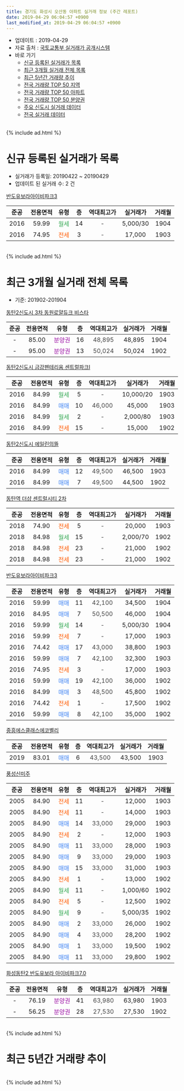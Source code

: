 ```yaml
---
title: 경기도 화성시 오산동 아파트 실거래 정보 (주간 레포트)
date: 2019-04-29 06:04:57 +0900
last_modified_at: 2019-04-29 06:04:57 +0900
---
```


* 업데이트 : 2019-04-29
* 자료 출처 : [국토교통부 실거래가 공개시스템](http://rt.molit.go.kr)
* 바로 가기
    * [신규 등록된 실거래가 목록](#신규-등록된-실거래가-목록)
    * [최근 3개월 실거래 전체 목록](#최근-3개월-실거래-전체-목록)
    * [최근 5년간 거래량 추이](#최근-5년간-거래량-추이)
    * [전국 거래량 TOP 50 지역](https://inasie.github.io/apt-trade-info/최근-3개월-전국에서-가장-거래가-많이-발생한-지역)
    * [전국 거래량 TOP 50 아파트](https://inasie.github.io/apt-trade-info/최근-3개월-전국에서-가장-거래가-많이-발생한-아파트)
    * [전국 거래량 TOP 50 분양권](https://inasie.github.io/apt-trade-info/최근-3개월-전국에서-가장-거래가-많이-발생한-분양권)
    * [주요 신도시 실거래 데이터](https://inasie.github.io/apt-trade-info/주요-신도시)
    * [전국 실거래 데이터](https://inasie.github.io/apt-trade-info/전국)
<br>
{% include ad.html %}
<br>

# 신규 등록된 실거래가 목록
* 실거래가 등록일: 20190422 ~ 20190429
* 업데이트 된 실거래 수: 2 건


[반도유보라아이비파크3](https://search.naver.com/search.naver?query=%EA%B2%BD%EA%B8%B0%EB%8F%84+%ED%99%94%EC%84%B1%EC%8B%9C+%EC%98%A4%EC%82%B0%EB%8F%99+%EB%B0%98%EB%8F%84%EC%9C%A0%EB%B3%B4%EB%9D%BC%EC%95%84%EC%9D%B4%EB%B9%84%ED%8C%8C%ED%81%AC3)

|준공|전용면적|유형|층|역대최고가|실거래가|거래월|
|:---:|:---:|:---:|:---:|:---:|:---:|:---:|
|2016|59.99|<span style="color:#34a853">월세</span>|14|<span style="color:#444444">-</span>|5,000/30|1904|
|2016|74.95|<span style="color:#ff5a00">전세</span>|3|<span style="color:#444444">-</span>|17,000|1903|


<br>
{% include ad.html %}
<br>

# 최근 3개월 실거래 전체 목록
* 기준: 201902-201904


[동탄2신도시 3차 동원로얄듀크 비스타](https://search.naver.com/search.naver?query=%EA%B2%BD%EA%B8%B0%EB%8F%84+%ED%99%94%EC%84%B1%EC%8B%9C+%EC%98%A4%EC%82%B0%EB%8F%99+%EB%8F%99%ED%83%842%EC%8B%A0%EB%8F%84%EC%8B%9C+3%EC%B0%A8+%EB%8F%99%EC%9B%90%EB%A1%9C%EC%96%84%EB%93%80%ED%81%AC+%EB%B9%84%EC%8A%A4%ED%83%80)

|준공|전용면적|유형|층|역대최고가|실거래가|거래월|
|:---:|:---:|:---:|:---:|:---:|:---:|:---:|
|-|85.00|<span style="color:#9C11A5">분양권</span>|16|<span style="color:#444444">48,895</span>|48,895|1904|
|-|95.00|<span style="color:#9C11A5">분양권</span>|13|<span style="color:#444444">50,024</span>|50,024|1902|

[동탄2신도시 금강펜테리움 센트럴파크Ⅰ](https://search.naver.com/search.naver?query=%EA%B2%BD%EA%B8%B0%EB%8F%84+%ED%99%94%EC%84%B1%EC%8B%9C+%EC%98%A4%EC%82%B0%EB%8F%99+%EB%8F%99%ED%83%842%EC%8B%A0%EB%8F%84%EC%8B%9C+%EA%B8%88%EA%B0%95%ED%8E%9C%ED%85%8C%EB%A6%AC%EC%9B%80+%EC%84%BC%ED%8A%B8%EB%9F%B4%ED%8C%8C%ED%81%AC%E2%85%A0)

|준공|전용면적|유형|층|역대최고가|실거래가|거래월|
|:---:|:---:|:---:|:---:|:---:|:---:|:---:|
|2016|84.99|<span style="color:#34a853">월세</span>|5|<span style="color:#444444">-</span>|10,000/20|1903|
|2016|84.99|<span style="color:#4285f3">매매</span>|10|<span style="color:#444444">46,000</span>|45,000|1903|
|2016|84.99|<span style="color:#34a853">월세</span>|2|<span style="color:#444444">-</span>|2,000/80|1903|
|2016|84.99|<span style="color:#ff5a00">전세</span>|15|<span style="color:#444444">-</span>|15,000|1902|

[동탄2신도시 에일린의뜰](https://search.naver.com/search.naver?query=%EA%B2%BD%EA%B8%B0%EB%8F%84+%ED%99%94%EC%84%B1%EC%8B%9C+%EC%98%A4%EC%82%B0%EB%8F%99+%EB%8F%99%ED%83%842%EC%8B%A0%EB%8F%84%EC%8B%9C+%EC%97%90%EC%9D%BC%EB%A6%B0%EC%9D%98%EB%9C%B0)

|준공|전용면적|유형|층|역대최고가|실거래가|거래월|
|:---:|:---:|:---:|:---:|:---:|:---:|:---:|
|2016|84.99|<span style="color:#4285f3">매매</span>|12|<span style="color:#444444">49,500</span>|46,500|1903|
|2016|84.99|<span style="color:#4285f3">매매</span>|7|<span style="color:#444444">49,500</span>|44,500|1902|

[동탄역 더샵 센트럴시티 2차](https://search.naver.com/search.naver?query=%EA%B2%BD%EA%B8%B0%EB%8F%84+%ED%99%94%EC%84%B1%EC%8B%9C+%EC%98%A4%EC%82%B0%EB%8F%99+%EB%8F%99%ED%83%84%EC%97%AD+%EB%8D%94%EC%83%B5+%EC%84%BC%ED%8A%B8%EB%9F%B4%EC%8B%9C%ED%8B%B0+2%EC%B0%A8)

|준공|전용면적|유형|층|역대최고가|실거래가|거래월|
|:---:|:---:|:---:|:---:|:---:|:---:|:---:|
|2018|74.90|<span style="color:#ff5a00">전세</span>|5|<span style="color:#444444">-</span>|20,000|1903|
|2018|84.98|<span style="color:#34a853">월세</span>|15|<span style="color:#444444">-</span>|2,000/70|1902|
|2018|84.98|<span style="color:#ff5a00">전세</span>|23|<span style="color:#444444">-</span>|21,000|1902|
|2018|84.98|<span style="color:#ff5a00">전세</span>|23|<span style="color:#444444">-</span>|21,000|1902|

[반도유보라아이비파크3](https://search.naver.com/search.naver?query=%EA%B2%BD%EA%B8%B0%EB%8F%84+%ED%99%94%EC%84%B1%EC%8B%9C+%EC%98%A4%EC%82%B0%EB%8F%99+%EB%B0%98%EB%8F%84%EC%9C%A0%EB%B3%B4%EB%9D%BC%EC%95%84%EC%9D%B4%EB%B9%84%ED%8C%8C%ED%81%AC3)

|준공|전용면적|유형|층|역대최고가|실거래가|거래월|
|:---:|:---:|:---:|:---:|:---:|:---:|:---:|
|2016|59.99|<span style="color:#4285f3">매매</span>|11|<span style="color:#444444">42,100</span>|34,500|1904|
|2016|84.95|<span style="color:#4285f3">매매</span>|7|<span style="color:#444444">50,500</span>|46,000|1904|
|2016|59.99|<span style="color:#34a853">월세</span>|14|<span style="color:#444444">-</span>|5,000/30|1904|
|2016|59.99|<span style="color:#ff5a00">전세</span>|7|<span style="color:#444444">-</span>|17,000|1903|
|2016|74.42|<span style="color:#4285f3">매매</span>|17|<span style="color:#444444">43,000</span>|38,800|1903|
|2016|59.99|<span style="color:#4285f3">매매</span>|7|<span style="color:#444444">42,100</span>|32,300|1903|
|2016|74.95|<span style="color:#ff5a00">전세</span>|3|<span style="color:#444444">-</span>|17,000|1903|
|2016|59.99|<span style="color:#4285f3">매매</span>|19|<span style="color:#444444">42,100</span>|36,000|1902|
|2016|84.99|<span style="color:#4285f3">매매</span>|3|<span style="color:#444444">48,500</span>|45,800|1902|
|2016|74.42|<span style="color:#ff5a00">전세</span>|1|<span style="color:#444444">-</span>|17,500|1902|
|2016|59.99|<span style="color:#4285f3">매매</span>|8|<span style="color:#444444">42,100</span>|35,000|1902|

[중흥에스클래스에코벨리](https://search.naver.com/search.naver?query=%EA%B2%BD%EA%B8%B0%EB%8F%84+%ED%99%94%EC%84%B1%EC%8B%9C+%EC%98%A4%EC%82%B0%EB%8F%99+%EC%A4%91%ED%9D%A5%EC%97%90%EC%8A%A4%ED%81%B4%EB%9E%98%EC%8A%A4%EC%97%90%EC%BD%94%EB%B2%A8%EB%A6%AC)

|준공|전용면적|유형|층|역대최고가|실거래가|거래월|
|:---:|:---:|:---:|:---:|:---:|:---:|:---:|
|2019|83.01|<span style="color:#4285f3">매매</span>|6|<span style="color:#444444">43,500</span>|43,500|1903|

[풍성신미주](https://search.naver.com/search.naver?query=%EA%B2%BD%EA%B8%B0%EB%8F%84+%ED%99%94%EC%84%B1%EC%8B%9C+%EC%98%A4%EC%82%B0%EB%8F%99+%ED%92%8D%EC%84%B1%EC%8B%A0%EB%AF%B8%EC%A3%BC)

|준공|전용면적|유형|층|역대최고가|실거래가|거래월|
|:---:|:---:|:---:|:---:|:---:|:---:|:---:|
|2005|84.90|<span style="color:#ff5a00">전세</span>|11|<span style="color:#444444">-</span>|12,000|1903|
|2005|84.90|<span style="color:#ff5a00">전세</span>|11|<span style="color:#444444">-</span>|14,000|1903|
|2005|84.90|<span style="color:#4285f3">매매</span>|14|<span style="color:#444444">33,000</span>|29,000|1903|
|2005|84.90|<span style="color:#ff5a00">전세</span>|2|<span style="color:#444444">-</span>|12,000|1903|
|2005|84.90|<span style="color:#4285f3">매매</span>|11|<span style="color:#444444">33,000</span>|28,000|1903|
|2005|84.90|<span style="color:#4285f3">매매</span>|9|<span style="color:#444444">33,000</span>|29,000|1903|
|2005|84.90|<span style="color:#4285f3">매매</span>|15|<span style="color:#444444">33,000</span>|31,000|1903|
|2005|84.90|<span style="color:#ff5a00">전세</span>|1|<span style="color:#444444">-</span>|13,000|1902|
|2005|84.90|<span style="color:#34a853">월세</span>|11|<span style="color:#444444">-</span>|1,000/60|1902|
|2005|84.90|<span style="color:#ff5a00">전세</span>|5|<span style="color:#444444">-</span>|12,500|1902|
|2005|84.90|<span style="color:#34a853">월세</span>|9|<span style="color:#444444">-</span>|5,000/35|1902|
|2005|84.90|<span style="color:#4285f3">매매</span>|2|<span style="color:#444444">33,000</span>|26,000|1902|
|2005|84.90|<span style="color:#4285f3">매매</span>|4|<span style="color:#444444">33,000</span>|28,200|1902|
|2005|84.90|<span style="color:#4285f3">매매</span>|1|<span style="color:#444444">33,000</span>|19,500|1902|
|2005|84.90|<span style="color:#4285f3">매매</span>|11|<span style="color:#444444">33,000</span>|29,800|1902|

[화성동탄2 반도유보라 아이비파크7.0](https://search.naver.com/search.naver?query=%EA%B2%BD%EA%B8%B0%EB%8F%84+%ED%99%94%EC%84%B1%EC%8B%9C+%EC%98%A4%EC%82%B0%EB%8F%99+%ED%99%94%EC%84%B1%EB%8F%99%ED%83%842+%EB%B0%98%EB%8F%84%EC%9C%A0%EB%B3%B4%EB%9D%BC+%EC%95%84%EC%9D%B4%EB%B9%84%ED%8C%8C%ED%81%AC7.0)

|준공|전용면적|유형|층|역대최고가|실거래가|거래월|
|:---:|:---:|:---:|:---:|:---:|:---:|:---:|
|-|76.19|<span style="color:#9C11A5">분양권</span>|41|<span style="color:#444444">63,980</span>|63,980|1903|
|-|56.25|<span style="color:#9C11A5">분양권</span>|28|<span style="color:#444444">27,530</span>|27,530|1902|


<br>
{% include ad.html %}
<br>

# 최근 5년간 거래량 추이


<div style="width:100%;">
    <canvas id="deal_progress" height="200"></canvas>
</div>

<script>
new Chart(document.getElementById("deal_progress"), {
    type: 'line',
    data: {
        labels: ['201404','201405','201406','201407','201408','201409','201410','201411','201412','201501','201502','201503','201504','201505','201506','201507','201508','201509','201510','201511','201512','201601','201602','201603','201604','201605','201606','201607','201608','201609','201610','201611','201612','201701','201702','201703','201704','201705','201706','201707','201708','201709','201710','201711','201712','201801','201802','201803','201804','201805','201806','201807','201808','201809','201810','201811','201812','201901','201902','201903','201904'],
        datasets: [{
            label: '매매',
            pointRadius: 1,
            data: [0, 1, 1, 1, 11, 3, 7, 5, 4, 3, 6, 6, 10, 3, 4, 4, 7, 4, 8, 5, 1, 0, 5, 1, 2, 12, 8, 4, 4, 1, 6, 4, 3, 0, 3, 4, 3, 5, 5, 5, 1, 2, 4, 8, 1, 62, 79, 74, 49, 31, 38, 46, 44, 57, 29, 8, 5, 7, 10, 10, 3],
            borderColor: "rgba(255, 201, 14, 1)",
            backgroundColor: "rgba(255, 201, 14, 0.5)",
            fill: false,
            lineTension: 0
        },{
            label: '전월세',
            pointRadius: 1,
            data: [3, 5, 3, 1, 6, 6, 8, 8, 6, 9, 3, 7, 7, 4, 4, 6, 8, 7, 3, 8, 7, 5, 7, 8, 8, 15, 23, 39, 73, 75, 60, 19, 14, 17, 105, 93, 54, 21, 11, 15, 4, 12, 8, 2, 10, 3, 6, 5, 10, 3, 11, 10, 18, 17, 22, 8, 11, 10, 9, 8, 1],
            borderColor: "rgba(0, 141, 185, 1)",
            backgroundColor: "rgba(0, 141, 185, 0.5)",
            fill: false,
            lineTension: 0
        }
        ]
    },
    options: {
        responsive: true,
        title: {
            display: false
        },
        tooltips: {
            mode: 'index',
            intersect: false
        },
        hover: {
            mode: 'nearest',
            intersect: true
        },
        scales: {
            xAxes: [{
                display: true,
                scaleLabel: {
                    display: true,
                    labelString: '년/월'
                }
            }],
            yAxes: [{
                display: true,
                ticks: {
                    suggestedMin: 0,
                },
                scaleLabel: {
                    display: true,
                    labelString: '실거래 수'
                }
            }]
        }
    }
});

</script>


<br>
{% include ad.html %}
<br>

